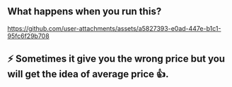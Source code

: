 ## What happens when you run this?

https://github.com/user-attachments/assets/a5827393-e0ad-447e-b1c1-95fc6f29b708

## ⚡ Sometimes it give you the wrong price but you will get the idea of average price 👍.
